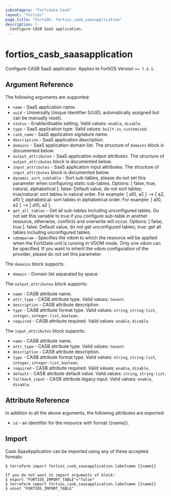 ```yaml
---
subcategory: "FortiGate Casb"
layout: "fortios"
page_title: "FortiOS: fortios_casb_saasapplication"
description: |-
  Configure CASB SaaS application.
---
```


# fortios_casb_saasapplication
Configure CASB SaaS application. Applies to FortiOS Version `>= 7.4.1`.

## Argument Reference

The following arguments are supported:

* `name` - SaaS application name.
* `uuid` - Universally Unique Identifier (UUID; automatically assigned but can be manually reset).
* `status` - Enable/disable setting. Valid values: `enable`, `disable`.
* `type` - SaaS application type. Valid values: `built-in`, `customized`.
* `casb_name` - SaaS application signature name.
* `description` - SaaS application description.
* `domains` - SaaS application domain list. The structure of `domains` block is documented below.
* `output_attributes` - SaaS application output attributes. The structure of `output_attributes` block is documented below.
* `input_attributes` - SaaS application input attributes. The structure of `input_attributes` block is documented below.
* `dynamic_sort_subtable` - Sort sub-tables, please do not set this parameter when configuring static sub-tables. Options: [ false, true, natural, alphabetical ]. false: Default value, do not sort tables; true/natural: sort tables in natural order. For example: [ a10, a2 ] --> [ a2, a10 ]; alphabetical: sort tables in alphabetical order. For example: [ a10, a2 ] --> [ a10, a2 ].
* `get_all_tables` - Get all sub-tables including unconfigured tables. Do not set this variable to true if you configure sub-table in another resource, otherwise, conflicts and overwrite will occur. Options: [ false, true ]. false: Default value, do not get unconfigured tables; true: get all tables including unconfigured tables. 
* `vdomparam` - Specifies the vdom to which the resource will be applied when the FortiGate unit is running in VDOM mode. Only one vdom can be specified. If you want to inherit the vdom configuration of the provider, please do not set this parameter.

The `domains` block supports:

* `domain` - Domain list separated by space.

The `output_attributes` block supports:

* `name` - CASB attribute name.
* `attr_type` - CASB attribute type. Valid values: `tenant`.
* `description` - CASB attribute description.
* `type` - CASB attribute format type. Valid values: `string`, `string-list`, `integer`, `integer-list`, `boolean`.
* `required` - CASB attribute required. Valid values: `enable`, `disable`.

The `input_attributes` block supports:

* `name` - CASB attribute name.
* `attr_type` - CASB attribute type. Valid values: `tenant`.
* `description` - CASB attribute description.
* `type` - CASB attribute format type. Valid values: `string`, `string-list`, `integer`, `integer-list`, `boolean`.
* `required` - CASB attribute required. Valid values: `enable`, `disable`.
* `default` - CASB attribute default value. Valid values: `string`, `string-list`.
* `fallback_input` - CASB attribute legacy input. Valid values: `enable`, `disable`.


## Attribute Reference

In addition to all the above arguments, the following attributes are exported:
* `id` - an identifier for the resource with format {{name}}.

## Import

Casb SaasApplication can be imported using any of these accepted formats:
```
$ terraform import fortios_casb_saasapplication.labelname {{name}}

If you do not want to import arguments of block:
$ export "FORTIOS_IMPORT_TABLE"="false"
$ terraform import fortios_casb_saasapplication.labelname {{name}}
$ unset "FORTIOS_IMPORT_TABLE"
```
